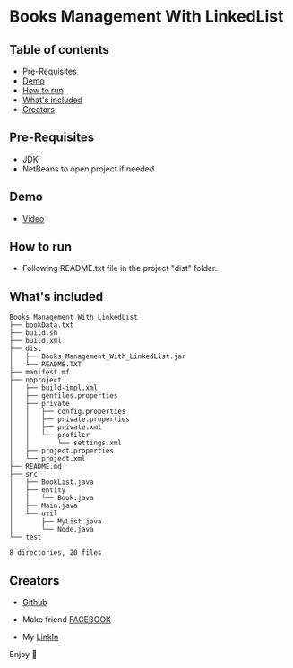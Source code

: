 # Books Management With LinkedList


 
## Table of contents

- [Pre-Requisites](#Pre-Requisites)
- [Demo](#Demo)
- [How to run](#How-to-run)
- [What's included](#whats-included)
- [Creators](#creators)

## Pre-Requisites
- JDK
- NetBeans to open project if needed

## Demo
- [Video]()

## How to run

- Following README.txt file in the project "dist" folder.

## What's included


```text
Books_Management_With_LinkedList
├── bookData.txt
├── build.sh
├── build.xml
├── dist
│   ├── Books_Management_With_LinkedList.jar
│   └── README.TXT
├── manifest.mf
├── nbproject
│   ├── build-impl.xml
│   ├── genfiles.properties
│   ├── private
│   │   ├── config.properties
│   │   ├── private.properties
│   │   ├── private.xml
│   │   └── profiler
│   │       └── settings.xml
│   ├── project.properties
│   └── project.xml
├── README.md
├── src
│   ├── BookList.java
│   ├── entity
│   │   └── Book.java
│   ├── Main.java
│   └── util
│       ├── MyList.java
│       └── Node.java
└── test

8 directories, 20 files
```
## Creators

- [Github](https://github.com/leanh153)

- Make friend [FACEBOOK](https://WWW.facebook.com/leanh153)

- My [LinkIn](https://www.linkedin.com/in/lênanh)

Enjoy :metal:
